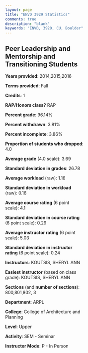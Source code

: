 ```yaml
---
layout: page
title: "ENVD 3929 Statistics"
comments: true
description: "blank"
keywords: "ENVD, 3929, CU, Boulder"
--- 
```

<head>
<script src="https://ajax.googleapis.com/ajax/libs/jquery/2.1.3/jquery.min.js"></script>
<script src="https://dl.dropboxusercontent.com/s/pc42nxpaw1ea4o9/highcharts.js?dl=0"></script>
<!-- <script src="../assets/js/highcharts.js"></script> -->
<style type="text/css">@font-face {
	font-family: "Bebas Neue";
	src: url(https://www.filehosting.org/file/details/544349/BebasNeue%20Regular.otf) format("opentype");
	}
	h1.Bebas { 
		font-family: "Bebas Neue", Verdana, Tahoma;
	}
</style>
</head>
<body>
	<div id="container" style="float: right; width: 45%; height: 88%; margin-left: 2.5%; margin-right: 2.5%;"></div>
	<script language="JavaScript">
		$(document).ready(function() {
		var chart = {type: 'column'};
		var title = {text: 'Grade Distribution'};
		var xAxis = {categories: ['A','B','C','D','F'],crosshair: true};
		var yAxis = {min: 0,title: {text: 'Percentage'}};
		var tooltip = {headerFormat: '<center><b><span style="font-size:20px">{point.key}</span></b></center>',
		               pointFormat: '<td style="padding:0"><b>{point.y:.1f}%</b></td>',
		               footerFormat: '</table>',shared: true,useHTML: true};
		var plotOptions = {column: {pointPadding: 0.0,borderWidth: 0}};  
		var credits = {enabled: false};var series= [{name: 'Percent',data: [75.36,20.29,1.45,2.9,0.0,]}];
		var json = {};
		json.chart = chart;
		json.title = title;
		json.tooltip = tooltip;
		json.xAxis = xAxis;
		json.yAxis = yAxis;  
		json.series = series;
		json.plotOptions = plotOptions;  
		json.credits = credits;
		$('#container').highcharts(json);
	});
	</script>
</body>
			   
## Peer Leadership and Mentorship and Transitioning Students

**Years provided**: 2014,2015,2016

**Terms provided**: Fall

**Credits**: 1

**RAP/Honors class?** RAP

**Percent grade**: 96.14%

**Percent withdrawn**: 3.81%

**Percent incomplete**: 3.86%

**Proportion of students who dropped**: 4.0

**Average grade** (4.0 scale): 3.69

**Standard deviation in grades**: 26.78

**Average workload** (raw): 1.16

**Standard deviation in workload** (raw): 0.16

**Average course rating** (6 point scale): 4.1

**Standard deviation in course rating** (6 point scale): 0.29

**Average instructor rating** (6 point scale): 5.03

**Standard deviation in instructor rating** (6 point scale): 0.24

**Instructors**: KOUTSIS, SHERYL ANN

**Easiest instructor** (based on class grade): KOUTSIS, SHERYL ANN

**Sections** (and **number of sections**): 800,801,802, 3

**Department**: ARPL

**College**: College of Architecture and Planning

**Level**: Upper

**Activity**: SEM - Seminar

**Instructor Mode**: P  - In Person